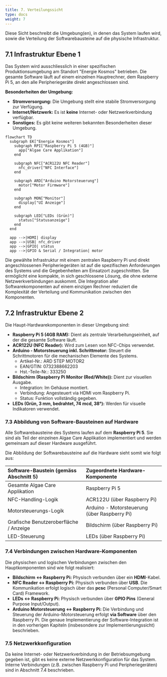 ```yaml
---
title: 7. Verteilungssicht
type: docs
weight: 7
---
```

Diese Sicht beschreibt die Umgebung(en), in denen das System laufen wird, sowie die Verteilung der Softwarebausteine auf die physische Infrastruktur.

## 7.1 Infrastruktur Ebene 1

Das System wird ausschliesslich in einer spezifischen Produktionsumgebung am Standort "Energie Kosmos" betrieben. Die gesamte Software läuft auf einem einzelnen Hauptrechner, dem Raspberry Pi 5, an den alle Peripheriegeräte direkt angeschlossen sind.

**Besonderheiten der Umgebung:**

* **Stromversorgung:** Die Umgebung stellt eine stabile Stromversorgung zur Verfügung.
* **Internet/Netzwerk:** Es ist **keine** Internet- oder Netzwerkverbindung verfügbar.
* **Sonstiges:** Es gibt keine weiteren bekannten Besonderheiten dieser Umgebung.


```mermaid
flowchart TD
  subgraph EK["Energie Kosmos"]
    subgraph RPI["Raspberry Pi 5 (4GB)"]
      app["Algae Care Applikation"]
    end

    subgraph NFC["ACR122U NFC Reader"]
      nfc_driver["NFC Interface"]
    end

    subgraph ARD["Arduino Motorsteuerung"]
      motor["Motor Firmware"]
    end

    subgraph MON["Monitor"]
      display["UI Anzeige"]
    end

    subgraph LED["LEDs (Grün)"]
      status["Statusanzeige"]
    end
  end

  app -->|HDMI| display
  app -->|USB| nfc_driver
  app -->|GPIO| status
  app -->|GPIO & Serial / Integration| motor
```

Die gewählte Infrastruktur mit einem zentralen Raspberry Pi und direkt angeschlossenen Peripheriegeräten ist auf die spezifischen Anforderungen des Systems und die Gegebenheiten am Einsatzort zugeschnitten. Sie ermöglicht eine kompakte, in sich geschlossene Lösung, die ohne externe Netzwerkverbindungen auskommt. Die Integration aller Softwarekomponenten auf einem einzigen Rechner reduziert die Komplexität der Verteilung und Kommunikation zwischen den Komponenten.

## 7.2 Infrastruktur Ebene 2

Die Haupt-Hardwarekomponenten in dieser Umgebung sind:

* **Raspberry Pi 5 (4GB RAM):** Dient als zentrale Verarbeitungseinheit, auf der die gesamte Software läuft.
* **ACR122U (NFC Reader):** Wird zum Lesen von NFC-Chips verwendet.
* **Arduino - Motorsteuerung inkl. Schrittmotor:** Steuert die Schrittmotoren für die mechanischen Elemente des Systems.
    * Artikel-Nr.: ARD STEP MOTOR2
    * EAN/GTIN: 0732388662203
    * Hst.-Teile-Nr.: 333250
* **Bildschirm (Raspberry Pi Monitor (Red/White)):** Dient zur visuellen Ausgabe.
    * Integration: Im Gehäuse montiert.
    * Verbindung: Angesteuert via HDMI vom Raspberry Pi.
    * Status: Funktion vollständig gegeben.
* **LEDs (Grün, 3 mm, bedrahtet, 74 mcd, 38°):** Werden für visuelle Indikatoren verwendet.

### 7.3 Abbildung von Software-Bausteinen auf Hardware

Alle Softwarebausteine des Systems laufen auf dem **Raspberry Pi 5**. Sie sind als Teil der einzelnen Algae Care Applikation implementiert und werden gemeinsam auf dieser Hardware ausgeführt.

Die Abbildung der Softwarebausteine auf die Hardware sieht somit wie folgt aus:

| Software-Baustein (gemäss Abschnitt 5) | Zugeordnete Hardware-Komponente |
| :------------------------------------- | :---------------------------------- |
| Gesamte Algae Care Applikation         | Raspberry Pi 5                      |
| NFC-Handling-Logik                     | ACR122U (über Raspberry Pi)         |
| Motorsteuerungs-Logik                  | Arduino - Motorsteuerung (über Raspberry Pi) |
| Grafische Benutzeroberfläche / Anzeige | Bildschirm (über Raspberry Pi)      |
| LED-Steuerung                          | LEDs (über Raspberry Pi)            |

### 7.4 Verbindungen zwischen Hardware-Komponenten

Die physischen und logischen Verbindungen zwischen den Hauptkomponenten sind wie folgt realisiert:

* **Bildschirm <-> Raspberry Pi:** Physisch verbunden über ein **HDMI**-Kabel.
* **NFC Reader <-> Raspberry Pi:** Physisch verbunden über **USB**. Die Kommunikation erfolgt logisch über das **pcsc** (Personal Computer/Smart Card) Framework.
* **LEDs <-> Raspberry Pi:** Physisch verbunden über **GPIO Pins** (General Purpose Input/Output).
* **Arduino Motorsteuerung <-> Raspberry Pi:** Die Verbindung und Steuerung der Arduino-Motorsteuerung erfolgt **via Software** über den Raspberry Pi. Die genaue Implementierung der Software-Integration ist in den vorherigen Kapiteln (insbesondere zur Implementierungssicht) beschrieben.

### 7.5 Netzwerkkonfiguration

Da keine Internet- oder Netzwerkverbindung in der Betriebsumgebung gegeben ist, gibt es keine externe Netzwerkkonfiguration für das System. Interne Verbindungen (z.B. zwischen Raspberry Pi und Peripheriegeräten) sind in Abschnitt 7.4 beschrieben.